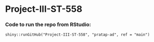 # Project-III-ST-558





### Code to run the repo from RStudio:
```{r
shiny::runGitHub("Project-III-ST-558", "pratap-ad", ref = "main")

